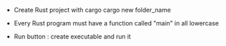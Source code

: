 - Create Rust project with cargo
  cargo new folder_name

- Every Rust program must have a function called "main" in all lowercase

- Run button : create executable and run it
